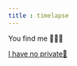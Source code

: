 ```yaml
---
title : timelapse
---
```

You find me 🐧🐧🐧

[I have no private🧸](https://drive.google.com/drive/folders/1_hWotHCfebEcPbwDSWhqbVSyu0pT1Va-?usp=sharing)